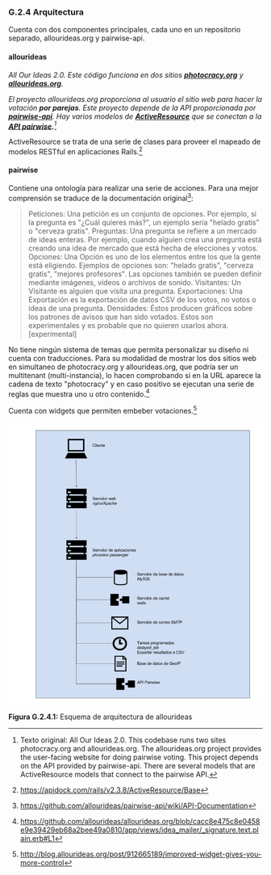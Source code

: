 ### G.2.4 Arquitectura

Cuenta con dos componentes principales, cada uno en un repositorio separado, allourideas.org y pairwise-api. 

#### allourideas

*All Our Ideas 2.0. Este código funciona en dos sitios **[photocracy.org](http://www.photocracy.org/)** y **[allourideas.org](http://www.allourideas.org/)***.

*El proyecto allourideas.org proporciona al usuario el sitio web para hacer la votación **por parejas**. Este proyecto depende de la API proporcionada por **[pairwise-api](https://github.com/allourideas/pairwise-api)**. Hay varios modelos de **[ActiveResource](http://apidock.com/rails/v2.3.8/ActiveResource/Base)** que se conectan a la **[API pairwise](https://github.com/allourideas/pairwise-api).**[^1]*

ActiveResource se trata de una serie de clases para proveer el mapeado de modelos RESTful en aplicaciones Rails.[^2]


#### pairwise

Contiene una ontología para realizar una serie de acciones. Para una mejor comprensión se traduce de la documentación original[^3]:

> Peticiones: Una petición es un conjunto de opciones. Por ejemplo, si la pregunta es "¿Cuál quieres más?", un ejemplo sería "helado gratis" o "cerveza gratis".
> Preguntas: Una pregunta se refiere a un mercado de ideas enteras. Por ejemplo, cuando alguien crea una pregunta está creando una idea de mercado que está hecha de elecciones y votos.
> Opciones: Una Opción es uno de los elementos entre los que la gente está eligiendo. Ejemplos de opciones son: "helado gratis", "cerveza gratis", "mejores profesores". Las opciones también se pueden definir mediante imágenes, vídeos o archivos de sonido.
> Visitantes: Un Visitante es alguien que visita una pregunta.
> Exportaciones: Una Exportación es la exportación de datos CSV de los votos, no votos o ideas de una pregunta.
> Densidades: Éstos producen gráficos sobre los patrones de avisos que han sido votados. Estos son experimentales y es probable que no quieren usarlos ahora. [experimental]

No tiene ningún sistema de temas que permita personalizar su diseño ni cuenta con traducciones. Para su modalidad de mostrar los dos sitios web en simultaneo de photocracy.org y allourideas.org, que podría ser un multitenant (multi-instancia), lo hacen comprobando si en la URL aparece la cadena de texto "photocracy" y en caso positivo se ejecutan una serie de reglas que muestra uno u otro contenido.[^4]

Cuenta con widgets que permiten embeber votaciones.[^5]

![image alt text](image_1.png)

**Figura G.2.4.1:** Esquema de arquitectura  de allourideas


[^1]: Texto original: 
All Our Ideas 2.0. This codebase runs two sites photocracy.org and allourideas.org.
The allourideas.org project provides the user-facing website for doing pairwise voting. This project depends on the API provided by pairwise-api. There are several models that are ActiveResource models that connect to the pairwise API.
[^2]: https://apidock.com/rails/v2.3.8/ActiveResource/Base
[^3]: https://github.com/allourideas/pairwise-api/wiki/API-Documentation
[^4]: https://github.com/allourideas/allourideas.org/blob/cacc8e475c8e0458e9e39429eb68a2bee49a0810/app/views/idea_mailer/_signature.text.plain.erb#L1
[^5]: http://blog.allourideas.org/post/912665189/improved-widget-gives-you-more-control
